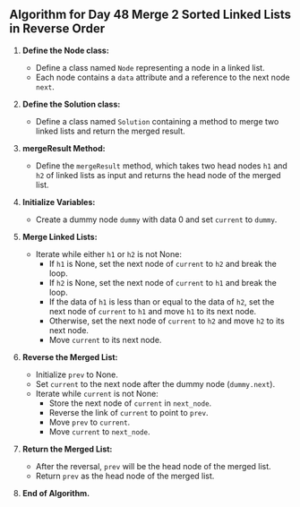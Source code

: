 ## Algorithm for Day 48 **Merge 2 Sorted Linked Lists in Reverse Order**

1. **Define the Node class:**
   - Define a class named `Node` representing a node in a linked list.
   - Each node contains a `data` attribute and a reference to the next node `next`.

2. **Define the Solution class:**
   - Define a class named `Solution` containing a method to merge two linked lists and return the merged result.

3. **mergeResult Method:**
   - Define the `mergeResult` method, which takes two head nodes `h1` and `h2` of linked lists as input and returns the head node of the merged list.

4. **Initialize Variables:**
   - Create a dummy node `dummy` with data 0 and set `current` to `dummy`.

5. **Merge Linked Lists:**
   - Iterate while either `h1` or `h2` is not None:
     - If `h1` is None, set the next node of `current` to `h2` and break the loop.
     - If `h2` is None, set the next node of `current` to `h1` and break the loop.
     - If the data of `h1` is less than or equal to the data of `h2`, set the next node of `current` to `h1` and move `h1` to its next node.
     - Otherwise, set the next node of `current` to `h2` and move `h2` to its next node.
     - Move `current` to its next node.

6. **Reverse the Merged List:**
   - Initialize `prev` to None.
   - Set `current` to the next node after the dummy node (`dummy.next`).
   - Iterate while `current` is not None:
     - Store the next node of `current` in `next_node`.
     - Reverse the link of `current` to point to `prev`.
     - Move `prev` to `current`.
     - Move `current` to `next_node`.

7. **Return the Merged List:**
   - After the reversal, `prev` will be the head node of the merged list.
   - Return `prev` as the head node of the merged list.

8. **End of Algorithm.**


